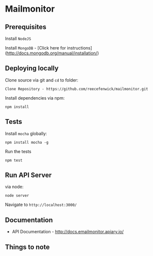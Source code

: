 # Mailmonitor

## Prerequisites

Install `NodeJS`

Install `MongoDB` - [Click here for instructions] (http://docs.mongodb.org/manual/installation/)

## Deploying locally

Clone source via git and `cd` to folder:

    Clone Repository - https://github.com/reecefenwick/mailmonitor.git


Install dependencies via npm:

    npm install

## Tests

Install `mocha` globally:

    npm install mocha -g
    
Run the tests

    npm test

## Run API Server

via node:

    node server

Navigate to `http://localhost:3000/`

## Documentation

* API Documentation - http://docs.emailmonitor.apiary.io/

## Things to note
